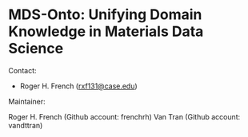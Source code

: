 # MDS-Onto: Unifying Domain Knowledge in Materials Data Science


Contact:

* Roger H. French (rxf131@case.edu)

Maintainer:


Roger H. French (Github account: frenchrh)
Van Tran (Github account: vandttran)